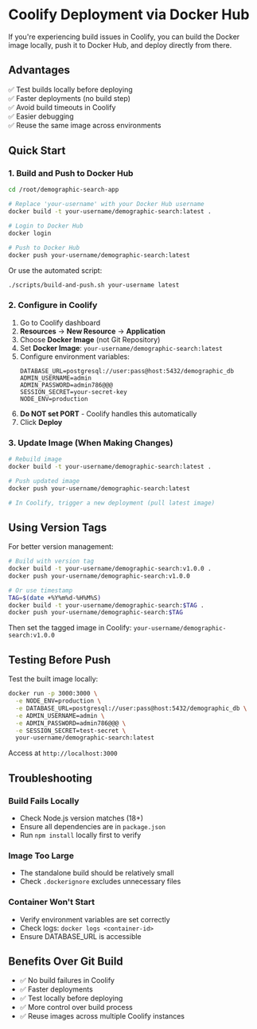 # Coolify Deployment via Docker Hub

If you're experiencing build issues in Coolify, you can build the Docker image locally, push it to Docker Hub, and deploy directly from there.

## Advantages

✅ Test builds locally before deploying  
✅ Faster deployments (no build step)  
✅ Avoid build timeouts in Coolify  
✅ Easier debugging  
✅ Reuse the same image across environments  

## Quick Start

### 1. Build and Push to Docker Hub

```bash
cd /root/demographic-search-app

# Replace 'your-username' with your Docker Hub username
docker build -t your-username/demographic-search:latest .

# Login to Docker Hub
docker login

# Push to Docker Hub
docker push your-username/demographic-search:latest
```

Or use the automated script:
```bash
./scripts/build-and-push.sh your-username latest
```

### 2. Configure in Coolify

1. Go to Coolify dashboard
2. **Resources** → **New Resource** → **Application**
3. Choose **Docker Image** (not Git Repository)
4. Set **Docker Image**: `your-username/demographic-search:latest`
5. Configure environment variables:
   ```
   DATABASE_URL=postgresql://user:pass@host:5432/demographic_db
   ADMIN_USERNAME=admin
   ADMIN_PASSWORD=admin786@@@
   SESSION_SECRET=your-secret-key
   NODE_ENV=production
   ```
6. **Do NOT set PORT** - Coolify handles this automatically
7. Click **Deploy**

### 3. Update Image (When Making Changes)

```bash
# Rebuild image
docker build -t your-username/demographic-search:latest .

# Push updated image
docker push your-username/demographic-search:latest

# In Coolify, trigger a new deployment (pull latest image)
```

## Using Version Tags

For better version management:

```bash
# Build with version tag
docker build -t your-username/demographic-search:v1.0.0 .
docker push your-username/demographic-search:v1.0.0

# Or use timestamp
TAG=$(date +%Y%m%d-%H%M%S)
docker build -t your-username/demographic-search:$TAG .
docker push your-username/demographic-search:$TAG
```

Then set the tagged image in Coolify: `your-username/demographic-search:v1.0.0`

## Testing Before Push

Test the built image locally:

```bash
docker run -p 3000:3000 \
  -e NODE_ENV=production \
  -e DATABASE_URL=postgresql://user:pass@host:5432/demographic_db \
  -e ADMIN_USERNAME=admin \
  -e ADMIN_PASSWORD=admin786@@@ \
  -e SESSION_SECRET=test-secret \
  your-username/demographic-search:latest
```

Access at `http://localhost:3000`

## Troubleshooting

### Build Fails Locally
- Check Node.js version matches (18+)
- Ensure all dependencies are in `package.json`
- Run `npm install` locally first to verify

### Image Too Large
- The standalone build should be relatively small
- Check `.dockerignore` excludes unnecessary files

### Container Won't Start
- Verify environment variables are set correctly
- Check logs: `docker logs <container-id>`
- Ensure DATABASE_URL is accessible

## Benefits Over Git Build

- ✅ No build failures in Coolify
- ✅ Faster deployments
- ✅ Test locally before deploying
- ✅ More control over build process
- ✅ Reuse images across multiple Coolify instances

